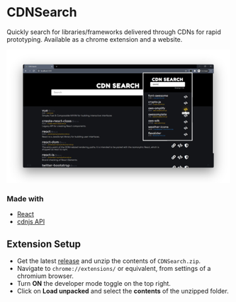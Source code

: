 # CDNSearch

Quickly search for libraries/frameworks delivered through CDNs for rapid prototyping. Available as a chrome extension and a website.

![Screenshot](./demo.png)

### Made with

- [React](https://reactjs.org/)
- [cdnjs API](https://cdnjs.com/api)

## Extension Setup

- Get the latest [release](https://github.com/AravRS/CDNSearch/releases) and unzip the contents of `CDNSearch.zip`.
- Navigate to `chrome://extensions/` or equivalent, from settings of a chromium browser.
- Turn **ON** the developer mode toggle on the top right.
- Click on **Load unpacked** and select the **contents** of the unzipped folder.
